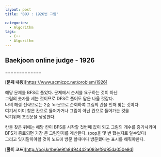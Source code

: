 ```yaml
---
layout: post
title: "BOJ : 1926번 그림"

categories:
  - Algorithm
tags:
  - C++
  - Algorithm
---
```


## Baekjoon online judge - 1926  
=============    
 
[__문제 내용__][https://www.acmicpc.net/problem/1926]  
  
해당 문제를 BFS로 풀었다. 문제에서 순서를 요구하는 것이 아닌  
그림의 숫자를 세는 것이므로 DFS로 풀어도 답은 나올 것같다.  
나의 해결 전략으로는 2중 for문으로 순회하여 그림의 칸을 먼저 찾는 것이다.  
여기서 이미 찾은 칸으로 들어가거나 그림이 아닌 칸으로 들어가는 것을   
막기위해 조건문을 생성한다.    

칸을 찾은 뒤에는 해당 칸이 BFS를 시작할 첫번째 값이 되고 그림의 개수를 증가시키며  
BFS가 종료되면 가장 큰 그림인지를 계산한다. (pop을 몇 번 했는지로 알수있다)  
그리고 잊지말아야할 것이 노드에 방문 할때마다 방문했다는 표시를 해줘야한다.  

[__풀이 코드__][http://boj.kr/be6e9fa8494442a093ef9d95da050e9d]



